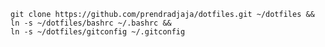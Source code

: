     git clone https://github.com/prendradjaja/dotfiles.git ~/dotfiles &&
    ln -s ~/dotfiles/bashrc ~/.bashrc &&
    ln -s ~/dotfiles/gitconfig ~/.gitconfig
